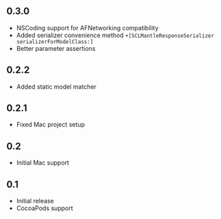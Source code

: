 ## 0.3.0

* NSCoding support for AFNetworking compatibility
* Added serializer convenience method `+[SCLMantleResponseSerializer serializerForModelClass:]`
* Better parameter assertions

## 0.2.2

* Added static model matcher 

## 0.2.1

* Fixed Mac project setup

## 0.2

* Initial Mac support

## 0.1

* Initial release
* CocoaPods support